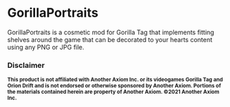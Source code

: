 # GorillaPortraits

GorillaPortraits is a cosmetic mod for Gorilla Tag that implements fitting shelves around the game that can be decorated to your hearts content using any PNG or JPG file.

### Disclaimer
<sup><b>This product is not affiliated with Another Axiom Inc. or its videogames Gorilla Tag and Orion Drift and is not endorsed or otherwise sponsored by Another Axiom. Portions of the materials contained herein are property of Another Axiom. ©2021 Another Axiom Inc.</b></sup>
